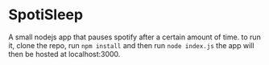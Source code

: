 # SpotiSleep

A small nodejs app that pauses spotify after a certain amount of time.
to run it, clone the repo, run `npm install` and then run `node index.js`
the app will then be hosted at localhost:3000.
